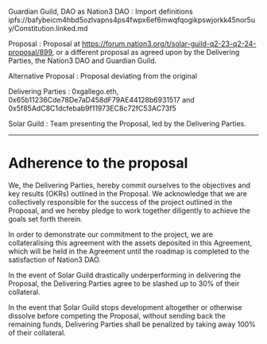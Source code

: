 Guardian Guild, DAO as Nation3 DAO
: Import definitions ipfs://bafybeicm4hbd5ozlvapns4ps4fwpx6ef6mwqfqogikpswjorkk45nor5uy/Constitution.linked.md

Proposal
: Proposal at https://forum.nation3.org/t/solar-guild-q2-23-q2-24-proposal/899, or a different proposal as agreed upon by the Delivering Parties, the Nation3 DAO and Guardian Guild.

Alternative Proposal
: Proposal deviating from the original 

Delivering Parties
: 0xgallego.eth, 0x65b11236Cde78De7aD458dF79AE44128b6931517 and 0x5f85AdC8C1dcfebab9f11973EC8c72fC53AC73f5

Solar Guild
: Team presenting the Proposal, led by the Delivering Parties.

---

# Adherence to the proposal

We, the Delivering Parties, hereby commit ourselves to the objectives and key results (OKRs) outlined in the Proposal. We acknowledge that we are collectively responsible for the success of the project outlined in the Proposal, and we hereby pledge to work together diligently to achieve the goals set forth therein.

In order to demonstrate our commitment to the project, we are collateralising this agreement with the assets deposited in this Agreement, which will be held in the Agreement until the roadmap is completed to the satisfaction of Nation3 DAO.

In the event of Solar Guild drastically underperforming in delivering the Proposal, the Delivering Parties agree to be slashed up to 30% of their collateral.

In the event that Solar Guild stops development altogether or otherwise dissolve before competing the Proposal, without sending back the remaining funds, Delivering Parties shall be penalized by taking away 100% of their collateral.
